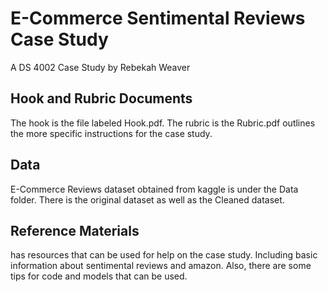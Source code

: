 # E-Commerce Sentimental Reviews Case Study
A DS 4002 Case Study by Rebekah Weaver

## Hook and Rubric Documents
The hook is the file labeled Hook.pdf. The rubric is the Rubric.pdf outlines the more specific instructions for the case study.

## Data
E-Commerce Reviews dataset obtained from kaggle is under the Data folder. There is the original dataset as well as the Cleaned dataset.

## Reference Materials
has resources that can be used for help on the case study. Including basic information about sentimental reviews and amazon. Also, there are some tips for code and models that can be used. 
